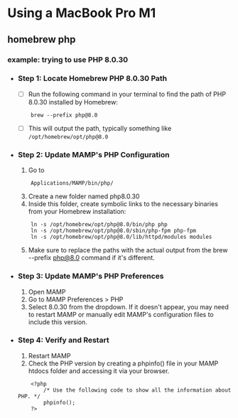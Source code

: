 # Using a MacBook Pro M1
## homebrew php  
### example: trying to use PHP 8.0.30

- ### Step 1: Locate Homebrew PHP 8.0.30 Path
    - [ ] Run the following command in your terminal to find the path of PHP 8.0.30 installed by Homebrew:
    ```
        brew --prefix php@8.0
    
    ```
    - [ ] This will output the path, typically something like `/opt/homebrew/opt/php@8.0`
       
- ### Step 2: Update MAMP's PHP Configuration
    1. Go to
    ```
        Applications/MAMP/bin/php/
    
    ```
     
    3. Create a new folder named php8.0.30
    4. Inside this folder, create symbolic links to the necessary binaries from your Homebrew installation:
    ```
        ln -s /opt/homebrew/opt/php@8.0/bin/php php
        ln -s /opt/homebrew/opt/php@8.0/sbin/php-fpm php-fpm
        ln -s /opt/homebrew/opt/php@8.0/lib/httpd/modules modules
    ```
    5. Make sure to replace the paths with the actual output from the brew --prefix php@8.0 command if it's different.

- ### Step 3: Update MAMP's PHP Preferences
    1. Open MAMP
    2. Go to MAMP Preferences > PHP
    3. Select 8.0.30 from the dropdown. If it doesn't appear, you may need to restart MAMP or manually edit MAMP's configuration files to include this version.

- ### Step 4: Verify and Restart
    1. Restart MAMP
    2. Check the PHP version by creating a phpinfo() file in your MAMP htdocs folder and accessing it via your browser.
    ```
        <?php
            /* Use the following code to show all the information about PHP. */
            phpinfo();
        ?>
    ```
